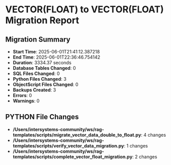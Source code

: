 # VECTOR(FLOAT) to VECTOR(FLOAT) Migration Report

## Migration Summary

- **Start Time**: 2025-06-01T21:41:12.387218
- **End Time**: 2025-06-01T22:36:46.754142
- **Duration**: 3334.37 seconds
- **Database Tables Changed**: 0
- **SQL Files Changed**: 0
- **Python Files Changed**: 3
- **ObjectScript Files Changed**: 0
- **Backups Created**: 3
- **Errors**: 0
- **Warnings**: 0

## PYTHON File Changes

- **/Users/intersystems-community/ws/rag-templates/scripts/migrate_vector_data_double_to_float.py**: 4 changes
- **/Users/intersystems-community/ws/rag-templates/scripts/verify_vector_data_migration.py**: 1 changes
- **/Users/intersystems-community/ws/rag-templates/scripts/complete_vector_float_migration.py**: 2 changes


